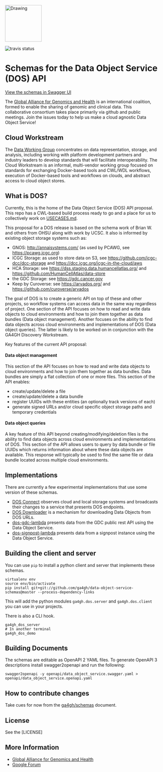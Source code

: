 <img src="https://www.ga4gh.org/gfx/GA-logo-horizontal-tag-RGB.svg" alt="Drawing" style="width: 120px;" alt="GA4GH colored ring logo"/>

![travis status](https://travis-ci.org/ga4gh/data-object-service-schemas.svg?branch=master)


Schemas for the Data Object Service (DOS) API
=============================================

[View the schemas in Swagger UI](http://ga4gh.github.io/data-object-service-schemas)

The [Global Alliance for Genomics and Health](http://genomicsandhealth.org/) is an international
coalition, formed to enable the sharing of genomic and clinical data. This collaborative consortium
takes place primarily via github and public meetings. Join the issues today to help us make
a cloud agnostic Data Object Service!

Cloud Workstream
----------------

The [Data Working Group](http://ga4gh.org/#/) concentrates on data representation, storage, and analysis,
including working with platform development partners and industry leaders to develop standards that will
facilitate interoperability. The Cloud Workstream is an informal, multi-vendor working group focused on
standards for exchanging Docker-based tools and CWL/WDL workflows, execution of Docker-based tools and
workflows on clouds, and abstract access to cloud object stores.

What is DOS?
------------

Currently, this is the home of the Data Object Service (DOS) API proposal. This repo has a CWL-based
build process ready to go and a place for us to collectively work on [USECASES.md](USECASES.md).

This proposal for a DOS release is based on the schema work of Brian W. and others from OHSU along
with work by UCSC.  It also is informed by existing object storage systems such as:

* GNOS: http://annaisystems.com/ (as used by PCAWG, see https://pcawg.icgc.org)
* ICGC Storage: as used to store data on S3, see https://github.com/icgc-dcc/dcc-storage and https://dcc.icgc.org/icgc-in-the-cloud/aws
* HCA Storage: see https://dss.staging.data.humancellatlas.org/ and https://github.com/HumanCellAtlas/data-store
* the GDC Storage: see https://gdc.cancer.gov
* Keep by Curoverse: see https://arvados.org/ and https://github.com/curoverse/arvados

The goal of DOS is to create a generic API on top of these and other projects, so workflow systems can
access data in the same way regardless of project.  One section of the API focuses on how to read and
write data objects to cloud environments and how to join them together as data bundles (Data object management).
 Another focuses on the ability to find data objects across cloud environments and implementations of DOS
 (Data object queries).  The latter is likely to be worked on in conjunction with the GA4GH Discovery Workstream.

Key features of the current API proposal:

#### Data object management

This section of the API focuses on how to read and write data objects to cloud environments
and how to join them together as data bundles.  Data bundles are simply a flat collection
of one or more files.  This section of the API enables:

* create/update/delete a file
* create/update/delete a data bundle
* register UUIDs with these entities (an optionally track versions of each)
* generate signed URLs and/or cloud specific object storage paths and temporary credentials

#### Data object queries

A key feature of this API beyond creating/modifying/deletion files is the ability to
find data objects across cloud environments and implementations of DOS.  This
section of the API allows users to query by data bundle or file UUIDs which returns
information about where these data objects are available.  This response will
typically be used to find the same file or data bundle located across multiple
cloud environments.

Implementations
---------------

There are currently a few experimental implementations that use some version of these
schemas.

* [DOS Connect](https://github.com/ohsu-comp-bio/dos_connect) observes cloud and local
storage systems and broadcasts their changes to a service that presents DOS endpoints.
* [DOS Downloader](https://github.com/david4096/dos-downloader) is a mechanism for
downloading Data Objects from DOS URLs.
* [dos-gdc-lambda](https://github.com/david4096/dos-gdc-lambda) presents data from the
GDC public rest API using the Data Object Service.
* [dos-signpost-lambda](https://github.com/david4096/dos-signpost-lambda) presents data
from a signpost instance using the Data Object Service.

Building the client and server
------------------------------

You can use `pip` to install a python client and server that implements these schemas.

```
virtualenv env
source env/bin/activate
pip install git+git://github.com/ga4gh/data-object-service-schemas@master --process-dependency-links
```

This will add the python modules `ga4gh.dos.server` and `ga4gh.dos.client` you can use in
your projects.

There is also a CLI hook.

```
ga4gh_dos_server
# In another terminal
ga4gh_dos_demo
```


Building Documents
------------------

The schemas are editable as OpenAPI 2 YAML files. To generate OpenAPI 3 descriptions install
swagger2openapi and run the following:

```
swagger2openapi -y openapi/data_object_service.swagger.yaml > openapi/data_object_service.openapi.yaml
```

How to contribute changes
-------------------------

Take cues for now from the [ga4gh/schemas](https://github.com/ga4gh/schemas/blob/master/CONTRIBUTING.rst) document.

License
-------

See the [LICENSE]

More Information
----------------

* [Global Alliance for Genomics and Health](http://genomicsandhealth.org)
* [Google Forum](https://groups.google.com/forum/#!forum/ga4gh-dwg-containers-workflows)

